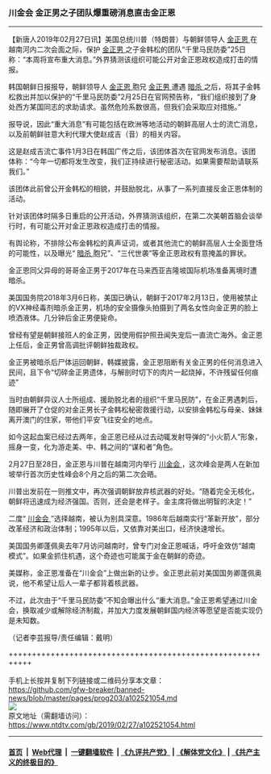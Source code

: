 ### 川金会 金正男之子团队爆重磅消息直击金正恩
------------------------

<div class="post_content">
 <p>
  【新唐人2019年02月27日讯】美国总统川普（特朗普）与朝鲜领导人
  <a href="https://www.ntdtv.com/gb/金正恩.htm">
   金正恩
  </a>
  在越南河内二次会面之际，保护
  <a href="https://www.ntdtv.com/gb/金正男.htm">
   金正男
  </a>
  之子金韩松的团队“千里马民防委”25日称：“本周将宣布重大消息。”外界猜测该组织可能公开对金正恩政权造成打击的情报。
 </p>
 <p>
  韩国朝鲜日报报导，朝鲜领导人
  <a href="https://www.ntdtv.com/gb/金正恩.htm">
   金正恩
  </a>
  胞兄
  <a href="https://www.ntdtv.com/gb/金正男.htm">
   金正男
  </a>
  遭遇
  <a href="https://www.ntdtv.com/gb/暗杀.htm">
   暗杀
  </a>
  之后，将其子金韩松救出并加以保护的“千里马民防委”2月25日在官网预告称，“我们组织接到了身处西方某国同志的求助请求。虽然危险系数很高，但我们会采取应对措施。”
 </p>
 <p>
  报导说，因此“重大消息”有可能包括在欧洲等地活动的朝鲜高层人士的流亡消息，以及前朝鲜驻意大利代理大使赵成吉（音）的相关内容。
 </p>
 <p>
  这是赵成吉流亡事件1月3日在韩国广传之后，该团体首次在官网发布消息。该团体称：“今年一切都将发生改变，我们正持续进行秘密活动。如果需要帮助请联系我们。”
 </p>
 <p>
  该团体此前曾公开金韩松的相貌，并鼓励脱北，从事了一系列直接反金正恩体制的活动。
 </p>
 <p>
  针对该团体时隔多日重启的公开活动，外界猜测该组织，在第二次美朝首脑会谈举行时，有可能公开对金正恩政权造成打击的情报。
 </p>
 <p>
  有舆论称，不排除公布金韩松的真声证词，或者其他流亡的朝鲜高层人士全面登场的可能性，以及曝光“
  <a href="https://www.ntdtv.com/gb/暗杀.htm">
   暗杀
  </a>
  胞兄”、“三代世袭”等金正恩政权有意掩盖的罪状。
 </p>
 <p>
  金正恩同父异母的哥哥金正男于2017年在马来西亚吉隆坡国际机场准备离境时遭暗杀。
 </p>
 <p>
  美国国务院2018年3月6日称，美国已确认，朝鲜于2017年2月13日，使用被禁止的VX神经毒剂暗杀金正男，机场的安全摄像头拍摄到了两名女性向金正男的脸上喷洒液体。几分钟后金正男便毙命。
 </p>
 <p>
  曾经有望是朝鲜接班人的金正男，因使用假护照丑闻失宠后一直流亡海外。金正恩上任后，金正男曾高调批评朝鲜独裁政权。
 </p>
 <p>
  金正男被暗杀后尸体运回朝鲜，韩媒披露，金正恩阻断有关金正男的任何消息进入民间，且下令“切碎金正男遗体，与解剖时切下的肉片一起烧掉，不许残留任何痕迹”
 </p>
 <p>
  当时由朝鲜异议人士所组成、援助脱北者的组织“千里马民防”，在金正男遇刺后，随即展开了仓促的对金正男长子金韩松秘密救援行动，以安排金韩松与母亲、妹妹离开澳门的住家，带他们平安飞往安全的地点。
 </p>
 <p>
  如今这起血案已经过去两年，金正恩已经从过去动辄发射导弹的“小火箭人”形象，摇身一变，化为游走美、中、韩之间的“谋和者”角色。
 </p>
 <p>
  2月27日至28日，金正恩与川普在越南河内举行
  <a href="https://www.ntdtv.com/gb/川金会.htm">
   川金会
  </a>
  ，这次峰会是两人在新加坡举行首次历史性峰会8个月之后的第二次会晤。
 </p>
 <p>
  川普出发前在一则推文中，再次强调朝鲜放弃核武器的好处。“随着完全无核化，朝鲜将迅速成为经济强国。否则，还会是老样子。金主席将做出明智的决定！”
 </p>
 <p>
  二度“
  <a href="https://www.ntdtv.com/gb/川金会.htm">
   川金会
  </a>
  ”选择越南，被认为别具深意。1986年后越南实行“革新开放”，部分改革经济和政治体制；1995年以后，又依靠对美出口，经济快速增长。
 </p>
 <p>
  美国国务卿蓬佩奥去年7月访问越南时，曾专门对金正恩喊话，呼吁金效仿“越南模式”。如果金抓住机遇，这个奇迹也可能属于金在朝鲜的奇迹。
 </p>
 <p>
  美媒称，金正恩准备在“川金会”上做出新的让步。金正恩此前对美国国务卿蓬佩奥说，他不希望让后人一辈子都背着核武器。
 </p>
 <p>
  不过，此次由于“千里马民防委”不知会曝出什么“重大消息。”金正恩希望通过川金会，换取减少或解除经济制裁，并加大力度发展朝鲜国内经济等愿望是否能实现仍是未知数。
 </p>
 <p>
  （记者李芸报导/责任编辑：戴明）
 </p>
 <div class="single_ad">
 </div>
</div>

+++++++++++++++++++++++++++++++++++++++++++++++++++++++++++<br/><br/>
手机上长按并复制下列链接或二维码分享本文章：<br/>
https://github.com/gfw-breaker/banned-news/blob/master/pages/prog203/a102521054.md <br/>
<a href='https://github.com/gfw-breaker/banned-news/blob/master/pages/prog203/a102521054.md'><img src='https://github.com/gfw-breaker/banned-news/blob/master/pages/prog203/a102521054.md.png'/></a> <br/>
原文地址（需翻墙访问）：https://www.ntdtv.com/gb/2019/02/27/a102521054.html


------------------------
#### [首页](https://github.com/gfw-breaker/banned-news/blob/master/README.md) &nbsp;|&nbsp; [Web代理](https://github.com/labour-camp/helloworld) &nbsp;|&nbsp; [一键翻墙软件](https://github.com/gfw-breaker/nogfw/blob/master/README.md) &nbsp;| [《九评共产党》](https://github.com/gfw-breaker/9ping.md/blob/master/README.md#九评之一评共产党是什么) | [《解体党文化》](https://github.com/gfw-breaker/jtdwh.md/blob/master/README.md) | [《共产主义的终极目的》](https://github.com/gfw-breaker/gczydzjmd.md/blob/master/README.md)

